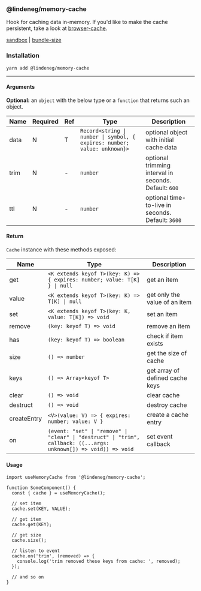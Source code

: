 ### @lindeneg/memory-cache

Hook for caching data in-memory. If you'd like to make the cache persistent, take a look at [browser-cache](https://github.com/lindeneg/lindeneg-npm-packages/tree/master/packages/browser-cache).

[sandbox](https://codesandbox.io/s/lindeneg-memory-cache-5ygvx?file=/src/App.tsx) | [bundle-size](https://bundlephobia.com/package/@lindeneg/memory-cache)

### Installation

`yarn add @lindeneg/memory-cache`

---

#### Arguments

**Optional:** an `object` with the below type or a `function` that returns such an object.

| Name | Required | Ref | Type                                                                     | Description                                           |
| ---- | -------- | --- | ------------------------------------------------------------------------ | ----------------------------------------------------- |
| data | N        | T   | `Record<string \| number \| symbol, { expires: number; value: unknown}>` | optional object with initial cache data               |
| trim | N        | -   | `number`                                                                 | optional trimming interval in seconds. Default: `600` |
| ttl  | N        | -   | `number`                                                                 | optional time-to-live in seconds. Default: `3600`     |

#### Return

`Cache` instance with these methods exposed:

| Name        | Type                                                                                                              | Description                     |
| ----------- | ----------------------------------------------------------------------------------------------------------------- | ------------------------------- |
| get         | `<K extends keyof T>(key: K) => { expires: number; value: T[K] } \| null`                                         | get an item                     |
| value       | `<K extends keyof T>(key: K) => T[K] \| null`                                                                     | get only the value of an item   |
| set         | `<K extends keyof T>(key: K, value: T[K]) => void`                                                                | set an item                     |
| remove      | `(key: keyof T) => void`                                                                                          | remove an item                  |
| has         | `(key: keyof T) => boolean`                                                                                       | check if item exists            |
| size        | `() => number`                                                                                                    | get the size of cache           |
| keys        | `() => Array<keyof T>`                                                                                            | get array of defined cache keys |
| clear       | `() => void`                                                                                                      | clear cache                     |
| destruct    | `() => void`                                                                                                      | destroy cache                   |
| createEntry | `<V>(value: V) => { expires: number; value: V }`                                                                  | create a cache entry            |
| on          | `(event: "set" \| "remove" \| "clear" \| "destruct" \| "trim", callback: ((...args: unknown[]) => void)) => void` | set event callback              |

#### Usage

```tsx
import useMemoryCache from '@lindeneg/memory-cache';

function SomeComponent() {
  const { cache } = useMemoryCache();

  // set item
  cache.set(KEY, VALUE);

  // get item
  cache.get(KEY);

  // get size
  cache.size();

  // listen to event
  cache.on('trim', (removed) => {
    console.log('trim removed these keys from cache: ', removed);
  });

  // and so on
}
```
